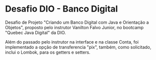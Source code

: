 # Desafio DIO - Banco Digital 
Desafio de Projeto "Criando um Banco Digital com Java e Orientação a Objetos", proposto pelo instrutor Vanilton Falvo Junior, no bootcamp "Quebec Java Digital" da DIO.


Além do passado pelo instrutor na interface e na classe Conta, foi implementado a opção de transferencia "pix", também, como solicitado, inclui o Lombok,  para os getters e setters.
